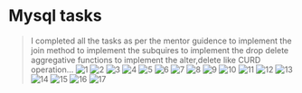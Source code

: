 # Mysql tasks
> I completed all the tasks as per the mentor guidence 
>to implement the join method
>to implement the subquires
>to implement the drop delete aggregative functions
>to implement the alter,delete like CURD operation...
![1](image/Screenshot%20(1).png)
![2](image/Screenshot%20(5).png)
![3](image/Screenshot%20(6).png)
![4](image/Screenshot%20(7).png)
![5](image/Screenshot%20(8).png)
![6](image/Screenshot%20(9).png)
![7](image/Screenshot%20(10).png)
![8](image/Screenshot%20(11).png)
![9](image/Screenshot%20(12).png)
![10](image/Screenshot%20(13).png)
![11](image/Screenshot%20(14).png)
![12](image/Screenshot%20(15).png)
![13](image/Screenshot%20(16).png)
![14](image/Screenshot%20(17).png)
![15](image/Screenshot%20(18).png)
![16](image/Screenshot%20(19).png)
![17](image/Screenshot%20(20).png)
